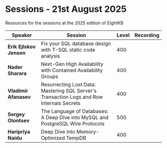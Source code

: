 # Sessions - 21st August 2025
Resources for the sessions at the 2025 edition of EightKB

Speaker | Session | Level | Recording
--- | --- | --- | --- 
**Erik Ejlskov Jensen** | Fix your SQL database design with T-SQL static code analysis | 400 | 
**Nader Sharara** | Next-Gen High Availability with Contained Availability Groups | 400 | 
**Vladimir Afanasev** | Resurrecting Lost Data: Mastering SQL Server's Transaction Logs and Row Internals Secrets | 400 | 
**Sergey Olontsev** | The Language of Databases: A Deep Dive into MySQL and PostgreSQL Wire Protocols | 500 | 
**Haripriya Naidu** | Deep Dive into Memory-Optimized TempDB | 400 |
